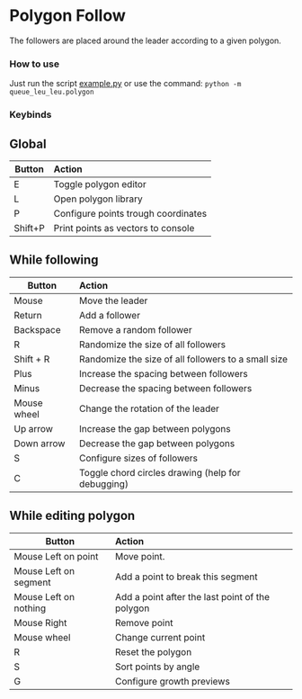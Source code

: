 # Polygon Follow
The followers are placed around the leader according to a given polygon.


### How to use
Just run the script [example.py](example.py) or use the command: ``python -m queue_leu_leu.polygon``


### Keybinds

## Global
Button      | Action
------------|:-------
E           | Toggle polygon editor
L           | Open polygon library
P           | Configure points trough coordinates
Shift+P     | Print points as vectors to console

## While following
Button      | Action
------------|:-------
Mouse       | Move the leader
Return      | Add a follower
Backspace   | Remove a random follower
R           | Randomize the size of all followers 
Shift + R   | Randomize the size of all followers to a small size
Plus        | Increase the spacing between followers
Minus       | Decrease the spacing between followers
Mouse wheel | Change the rotation of the leader
Up arrow    | Increase the gap between polygons
Down arrow  | Decrease the gap between polygons
S           | Configure sizes of followers
C           | Toggle chord circles drawing (help for debugging)

## While editing polygon
Button                 | Action
-----------------------|:-------
Mouse Left on point    | Move point.
Mouse Left on segment  | Add a point to break this segment
Mouse Left on nothing  | Add a point after the last point of the polygon
Mouse Right            | Remove point
Mouse wheel            | Change current point
R                      | Reset the polygon
S                      | Sort points by angle
G                      | Configure growth previews